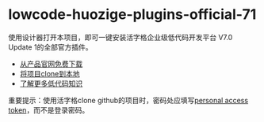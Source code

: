 # lowcode-huozige-plugins-official-71
使用设计器打开本项目，即可一键安装活字格企业级低代码开发平台 V7.0 Update 1的全部官方插件。

* [从产品官网免费下载](https://www.grapecity.com.cn/solutions/huozige)
* [将项目clone到本地](https://help.grapecity.com.cn/pages/viewpage.action?pageId=56531929)
* [了解更多低代码知识](https://www.grapecity.com.cn/lowcode)

重要提示：使用活字格clone github的项目时，密码处应填写[personal access token](https://docs.github.com/en/authentication/keeping-your-account-and-data-secure/creating-a-personal-access-token)，而不是登录密码。
